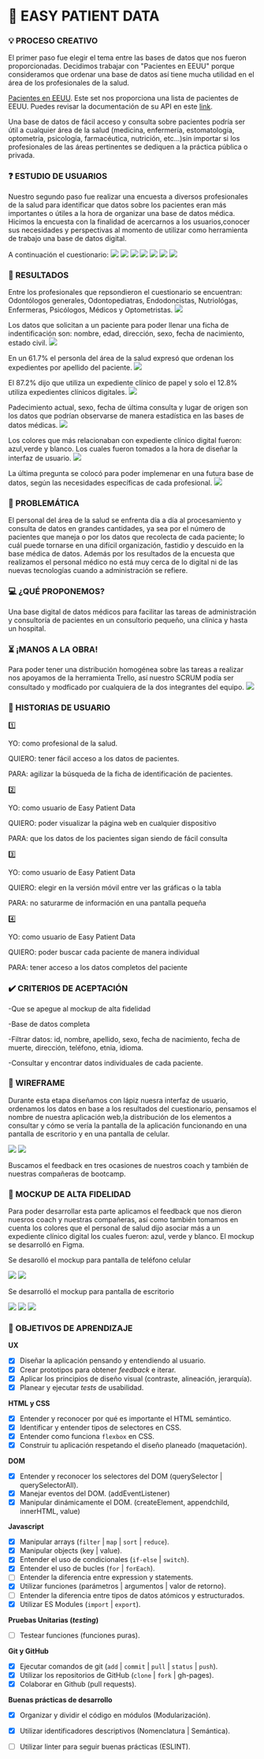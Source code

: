 # :syringe: EASY PATIENT DATA

### :bulb: PROCESO CREATIVO

 El primer paso fue elegir el tema entre las bases de datos que nos fueron proporcionadas. Decidimos trabajar con "Pacientes en EEUU" porque consideramos que ordenar una base de datos así tiene mucha utilidad en el área de los profesionales de la salud.

[Pacientes en EEUU](src/data/patient/patient.json).
 Este set nos proporciona una lista de pacientes de EEUU. Puedes revisar la documentación de su API en este [link](https://r2.smarthealthit.org/Patient).
 
Una base de datos de fácil acceso y consulta sobre pacientes podría ser útil a cualquier área de la salud (medicina, enfermería, estomatología, optometría, psicología, farmacéutica, nutrición, etc...)sin importar si los profesionales de las áreas pertinentes se dediquen a la práctica pública o privada. 
  
 

### :question: ESTUDIO DE USUARIOS
 
Nuestro segundo paso fue realizar una encuesta a diversos profesionales de la salud para identificar que datos sobre los pacientes eran más importantes o útiles a la hora de organizar una base de datos médica. Hicimos la encuesta con la finalidad de acercarnos a los usuarios,conocer sus necesidades y perspectivas al momento de utilizar como herramienta de trabajo una base de datos digital.

A continuación el cuestionario:
<img src="src/img/encuesta1.png"> 
<img src="src/img/encuesta1.png"> 
<img src="src/img/encuesta2.png"> 
<img src="src/img/encuesta3.png"> 
<img src="src/img/encuesta4.png"> 
<img src="src/img/encuesta5.png"> 
<img src="src/img/encuesta6.png"> 


### :pencil: RESULTADOS

Entre los profesionales que repsondieron el cuestionario se encuentran: Odontólogos generales, Odontopediatras, Endodoncistas, Nutriológas, Enfermeras, Psicólogos, Médicos y Optometristas.
<img src="src/respuestas1.png"> 

Los datos que solicitan a un paciente para poder llenar una ficha de indentificación son: nombre, edad, dirección, sexo, fecha de nacimiento, estado civil. 
<img src="src/img/respuestas2.png"> 

En un 61.7% el personla del área de la salud expresó que ordenan los expedientes por apellido del paciente. 
<img src="src/img/respuestas3.png"> 

El 87.2% dijo que utiliza un expediente clínico de papel y solo el 12.8% utiliza expedientes clínicos digitales.
<img src="src/img/respuestas4.png">

Padecimiento actual, sexo, fecha de última consulta y lugar de origen son los datos que podrían observarse de manera estadística en las bases de datos médicas.
<img src="src/img/respuestas5.png">

Los colores que más relacionaban con expediente clínico digital fueron: azul,verde y blanco. Los cuales fueron tomados a la hora de diseñar la interfaz de usuario. 
<img src="src/img/respuestas6.png"> 

La última pregunta se colocó para poder implemenar en una futura base de datos, según las necesidades específicas de cada profesional.
<img src="src/img/respuestas7.png"> 

### :rotating_light: PROBLEMÁTICA

El personal del área de la salud se enfrenta día a día al procesamiento y consulta de datos en grandes cantidades, ya sea por el número de pacientes que maneja o por los datos que recolecta de cada paciente; lo cuál puede tornarse en una difícil organización, fastidio y descuido en la base médica de datos. Además por los resultados de la encuesta que realizamos el personal médico no está muy cerca de lo digital ni de las nuevas tecnologías cuando a administración se refiere. 

### :computer: ¿QUÉ PROPONEMOS?

Una base digital de datos médicos para facilitar las tareas de administración y consultoría de pacientes en un consultorio pequeño, una clínica y hasta un hospital.  

### :hourglass_flowing_sand: ¡MANOS A LA OBRA! 
Para poder tener una distribución homogénea sobre las tareas a realizar nos apoyamos de la herramienta Trello, así nuestro SCRUM podía ser consultado y modficado por cualquiera de la dos integrantes del equipo.
<img src="src/img/trello.png"> 

### :bust_in_silhouette: HISTORIAS DE USUARIO 

:one: 

YO: como profesional de la salud.

QUIERO: tener fácil acceso a los datos de pacientes.

PARA: agilizar la búsqueda de la ficha de identificación de pacientes. 

:two:

YO: como usuario de Easy Patient Data

QUIERO: poder visualizar la página web en cualquier dispositivo

PARA: que los datos de los pacientes sigan siendo de fácil consulta

:three:

YO: como usuario de Easy Patient Data

QUIERO: elegir en la versión móvil entre ver las gráficas o la tabla

PARA: no saturarme de información en una pantalla pequeña

:four: 

YO: como usuario de Easy Patient Data

QUIERO: poder buscar cada paciente de manera individual

PARA: tener acceso a los datos completos del paciente 

### :heavy_check_mark: CRITERIOS DE ACEPTACIÓN 

-Que se apegue al mockup de alta fidelidad

-Base de datos completa

-Filtrar datos: id, nombre, apellido, sexo, fecha de nacimiento, fecha de muerte, dirección, teléfono, etnia, idioma.

-Consultar y encontrar datos individuales de cada paciente. 

### :vhs: WIREFRAME
Durante esta etapa diseñamos con lápiz nuesra interfaz de usuario, ordenamos los datos en base a los resultados del cuestionario, pensamos el nombre de nuestra aplicación web,la distribución de los elementos a consultar y cómo se vería la pantalla de la aplicación funcionando en una pantalla de escritorio y en una pantalla de celular. 

<img src="src/img/wireframe1.jpg"> 

<img src="src/img/wireframe2.jpg"> 

Buscamos el feedback en tres ocasiones de nuestros coach y también de nuestras compañeras de bootcamp. 

### :iphone: MOCKUP DE ALTA FIDELIDAD 
Para poder desarrollar esta parte aplicamos el feedback que nos dieron nuesros coach y nuestras compañeras, así como también tomamos en cuenta los colores que el personal de salud dijo asociar más a un expediente clínico digital los cuales fueron: azul, verde y blanco. El mockup se desarrolló en Figma.

Se desarolló el mockup para pantalla de teléfono celular 

<img src="src/img/prototipoCelular.png">

<img src="src/img/prototipoCelular2.png">

Se desarrolló el mockup para pantalla de escritorio 

<img src="src/img/prototipoEscritorio.png">

<img src="src/img/prototipoEscritorio2.png">

<img src="src/img/prototipoEscritorio3.png">



### :pushpin: OBJETIVOS DE APRENDIZAJE

 **UX**
- [x] Diseñar la aplicación pensando y entendiendo al usuario.
- [x] Crear prototipos para obtener _feedback_ e iterar.
- [x] Aplicar los principios de diseño visual (contraste, alineación, jerarquía).
- [x] Planear y ejecutar _tests_ de usabilidad.

**HTML y CSS**
- [x] Entender y reconocer por qué es importante el HTML semántico.
- [x] Identificar y entender tipos de selectores en CSS.
- [x] Entender como funciona `flexbox` en CSS.
- [x] Construir tu aplicación respetando el diseño planeado (maquetación).

**DOM**
- [X] Entender y reconocer los selectores del DOM (querySelector | querySelectorAll).
- [X] Manejar eventos del DOM. (addEventListener)
- [X] Manipular dinámicamente el DOM. (createElement, appendchild, innerHTML, value)

**Javascript**
- [X] Manipular arrays (`filter` | `map` | `sort` | `reduce`).
- [X] Manipular objects (key | value).
- [x] Entender el uso de condicionales (`if-else` | `switch`).
- [X] Entender el uso de bucles (`for` | `forEach`).
- [ ] Entender la diferencia entre expression y statements.
- [x] Utilizar funciones (parámetros | argumentos | valor de retorno).
- [ ] Entender la diferencia entre tipos de datos atómicos y estructurados.
- [X] Utilizar ES Modules (`import` | `export`).

**Pruebas Unitarias (_testing_)**
- [ ] Testear funciones (funciones puras).

 **Git y GitHub**
- [x] Ejecutar comandos de git (`add` | `commit` | `pull` | `status` | `push`).
- [x] Utilizar los repositorios de GitHub (`clone` | `fork` | gh-pages).
- [x] Colaborar en Github (pull requests).

**Buenas prácticas de desarrollo**
- [x] Organizar y dividir el código en módulos (Modularización).
- [x] Utilizar identificadores descriptivos (Nomenclatura | Semántica).
- [ ] Utilizar linter para seguir buenas prácticas (ESLINT).









